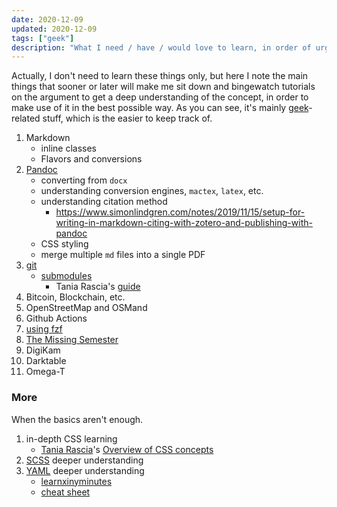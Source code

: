 ```yaml
---
date: 2020-12-09
updated: 2020-12-09
tags: ["geek"]
description: "What I need / have / would love to learn, in order of urgency"
---
```

Actually, I don't need to learn these things only, but here I note the main things that sooner or later will make me sit down and bingewatch tutorials on the argument to get a deep understanding of the concept, in order to make use of it in the best possible way. As you can see, it's mainly [geek](/geek "Geek tag page")-related stuff, which is the easier to keep track of.

1. Markdown
	- inline classes
	- Flavors and conversions
1. [Pandoc](https://pandoc.org/)
	- converting from `docx`
	- understanding conversion engines, `mactex`, `latex`, etc.
	- understanding citation method
		- <https://www.simonlindgren.com/notes/2019/11/15/setup-for-writing-in-markdown-citing-with-zotero-and-publishing-with-pandoc>
	- CSS styling
	- merge multiple `md` files into a single PDF
3. [git](https://git-scm.com)
	- [submodules](https://git-scm.com/book/en/v2/Git-Tools-Submodules)
		- Tania Rascia's [guide](https://www.taniarascia.com/git-submodules-private-content/)
1. Bitcoin, Blockchain, etc.
4. OpenStreetMap and OSMand
5. Github Actions
6. [using fzf](https://www.youtube.com/watch?v=qgG5Jhi_Els)
7. [The Missing Semester](https://missing.csail.mit.edu/)
8. DigiKam
9. Darktable
10. Omega-T

### More

When the basics aren't enough.

1. in-depth CSS learning
	- [Tania Rascia](https://taniarascia.com)'s [Overview of CSS concepts](https://www.taniarascia.com/overview-of-css-concepts/)
1. [SCSS](https://sass-lang.com/) deeper understanding
1. [YAML](https://yaml.org "YAML official website") deeper understanding
	- [learnxinyminutes](https://learnxinyminutes.com/docs/yaml/)
	- [cheat sheet](https://learn-the-web.algonquindesign.ca/topics/markdown-yaml-cheat-sheet/#yaml)
